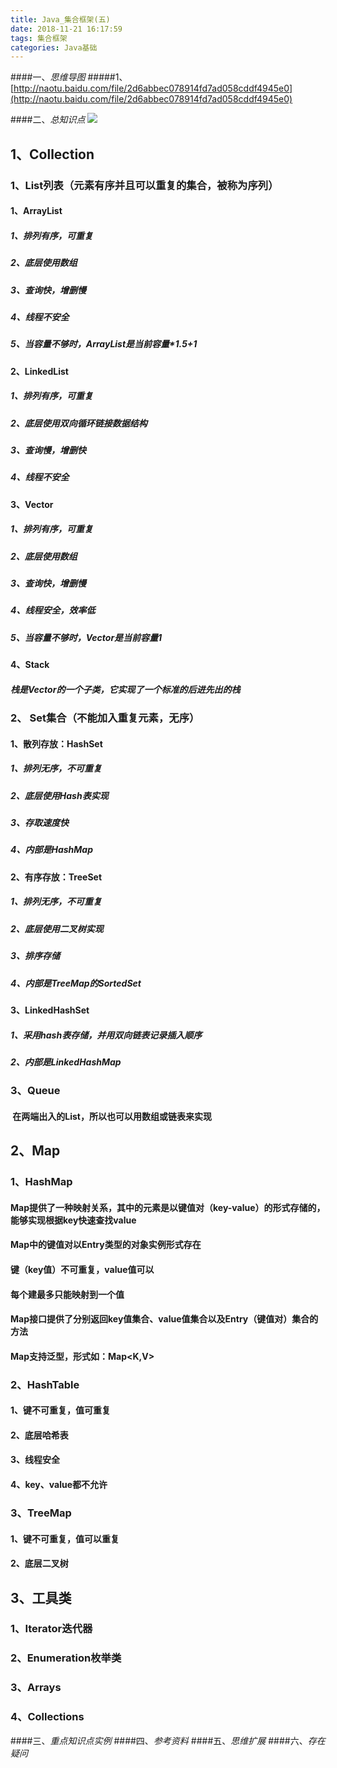```yaml
---
title: Java_集合框架(五)
date: 2018-11-21 16:17:59
tags: 集合框架
categories: Java基础
---
```


####一、*思维导图*
#####1、[http://naotu.baidu.com/file/2d6abbec078914fd7ad058cddf4945e0](http://naotu.baidu.com/file/2d6abbec078914fd7ad058cddf4945e0)

####二、*总知识点*
![](https://i.imgur.com/bli2T5A.png)

## 1、Collection

### 1、List列表（元素有序并且可以重复的集合，被称为序列）

#### 1、ArrayList

##### 1、排列有序，可重复

##### 2、底层使用数组

##### 3、查询快，增删慢

##### 4、线程不安全

##### 5、当容量不够时，ArrayList是当前容量*1.5+1

#### 2、LinkedList

##### 1、排列有序，可重复

##### 2、底层使用双向循环链接数据结构

##### 3、查询慢，增删快

##### 4、线程不安全

#### 3、Vector

##### 1、排列有序，可重复

##### 2、底层使用数组

##### 3、查询快，增删慢

##### 4、线程安全，效率低

##### 5、当容量不够时，Vector是当前容量1

#### 4、Stack

##### 栈是Vector的一个子类，它实现了一个标准的后进先出的栈

### 2、 Set集合（不能加入重复元素，无序）

#### 1、散列存放：HashSet

##### 1、排列无序，不可重复

##### 2、底层使用Hash表实现

##### 3、存取速度快

##### 4、内部是HashMap

#### 2、有序存放：TreeSet

##### 1、排列无序，不可重复

##### 2、底层使用二叉树实现

##### 3、排序存储

##### 4、内部是TreeMap的SortedSet

#### 3、LinkedHashSet

##### 1、采用hash表存储，并用双向链表记录插入顺序

##### 2、内部是LinkedHashMap

### 3、Queue

####  在两端出入的List，所以也可以用数组或链表来实现

## 2、Map

### 1、HashMap

#### Map提供了一种映射关系，其中的元素是以键值对（key-value）的形式存储的，能够实现根据key快速查找value

#### Map中的键值对以Entry类型的对象实例形式存在

#### 键（key值）不可重复，value值可以

#### 每个建最多只能映射到一个值

#### Map接口提供了分别返回key值集合、value值集合以及Entry（键值对）集合的方法

#### Map支持泛型，形式如：Map<K,V>

### 2、HashTable

#### 1、键不可重复，值可重复

#### 2、底层哈希表

#### 3、线程安全

#### 4、key、value都不允许

### 3、TreeMap

#### 1、键不可重复，值可以重复

#### 2、底层二叉树

## 3、工具类

### 1、Iterator迭代器

### 2、Enumeration枚举类

### 3、Arrays

### 4、Collections


####三、*重点知识点实例*
####四、*参考资料*
####五、*思维扩展*
####六、*存在疑问*